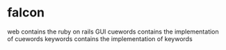 falcon
======
web contains the ruby on rails GUI
cuewords contains the implementation of cuewords
keywords contains the implementation of keywords

